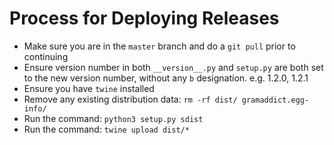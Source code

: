 # Process for Deploying Releases

- Make sure you are in the `master` branch and do a `git pull` prior to continuing
- Ensure version number in both `__version__.py` and `setup.py` are both set to the new version number, without any `b` designation. e.g. 1.2.0, 1.2.1
- Ensure you have `twine` installed
- Remove any existing distribution data: `rm -rf dist/ gramaddict.egg-info/`
- Run the command: `python3 setup.py sdist`
- Run the command: `twine upload dist/*`
